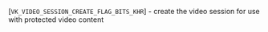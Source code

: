 [`VK_VIDEO_SESSION_CREATE_FLAG_BITS_KHR`] - create the
video session for use with protected video content